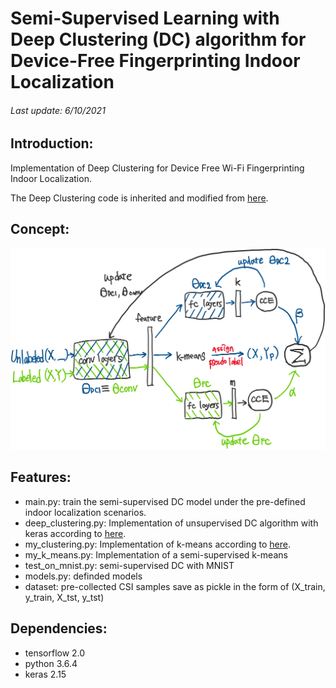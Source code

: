 # Semi-Supervised Learning with Deep Clustering (DC) algorithm for Device-Free Fingerprinting Indoor Localization
######  Last update: 6/10/2021
## Introduction:
Implementation of Deep Clustering for Device Free Wi-Fi Fingerprinting Indoor Localization. 

The Deep Clustering code is inherited and modified from [here](https://github.com/facebookresearch/deepcluster).

## Concept:
<img src="https://github.com/aciculachen/CSI-DeepClustering/blob/master/overview.png" width="800">

## Features:

- main.py: train the semi-supervised DC model under the pre-defined indoor localization scenarios.
- deep_clustering.py: Implementation of unsupervised DC algorithm with keras according to [here](https://github.com/facebookresearch/deepcluster).
- my_clustering.py: Implementation of k-means according to [here](https://github.com/facebookresearch/deepcluster).
- my_k_means.py: Implementation of a semi-supervised k-means
- test_on_mnist.py: semi-supervised DC with MNIST
- models.py: definded models
- dataset: pre-collected CSI samples save as pickle in the form of (X_train, y_train, X_tst, y_tst)
## Dependencies:
- tensorflow 2.0
- python 3.6.4
- keras 2.15

